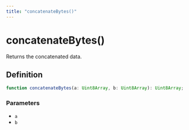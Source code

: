 ```yaml
---
title: "concatenateBytes()"
---
```


# concatenateBytes()

Returns the concatenated data.

## Definition

```ts
function concatenateBytes(a: Uint8Array, b: Uint8Array): Uint8Array;
```

### Parameters

- `a`
- `b`
